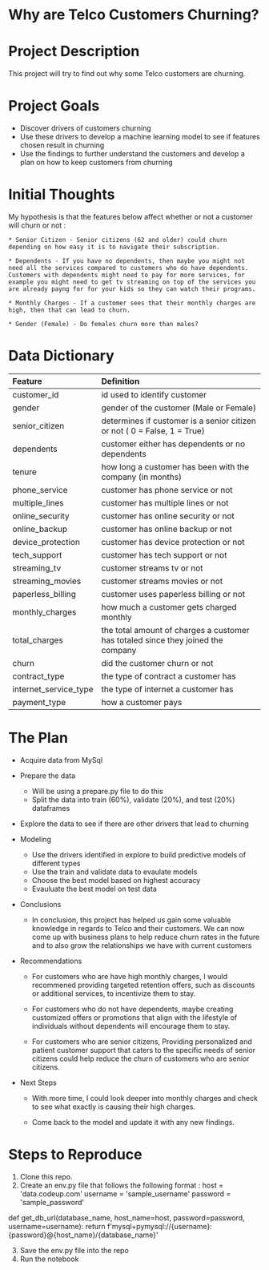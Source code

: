 # Why are Telco Customers Churning?

# Project Description

This project will try to find out why some Telco customers are churning.

# Project Goals

* Discover drivers of customers churning
* Use these drivers to develop a machine learning model to see if features chosen result in churning
* Use the findings to further understand the customers and develop a plan on how to keep customers from churning

# Initial Thoughts

My hypothesis is that the features below affect whether or not a customer will churn or not :

    * Senior Citizen - Senior citizens (62 and older) could churn depending on how easy it is to navigate their subscription.

    * Dependents - If you have no dependents, then maybe you might not need all the services compared to customers who do have dependents. Customers with dependents might need to pay for more services, for example you might need to get tv streaming on top of the services you are already payng for for your kids so they can watch their programs.

    * Monthly Charges - If a customer sees that their monthly charges are high, then that can lead to churn.

    * Gender (Female) - Do females churn more than males? 

# Data Dictionary

| Feature | Definition |
|:--------|:-----------|
|customer_id| id used to identify customer|
|gender| gender of the customer (Male or Female)|
|senior_citizen| determines if customer is a senior citizen or not ( 0 = False, 1 = True)|
|dependents| customer either has dependents or no dependents|
|tenure| how long a customer has been with the company (in months)|
|phone_service| customer has phone service or not|
|multiple_lines| customer has multiple lines or not|
|online_security| customer has online security or not|
|online_backup| customer has online backup or not|
|device_protection| customer has device protection or not|
|tech_support| customer has tech support or not|
|streaming_tv|  customer streams tv or not|
|streaming_movies| customer streams movies or not|
|paperless_billing| customer uses paperless billing or not|
|monthly_charges| how much a customer gets charged monthly|
|total_charges| the total amount of charges a customer has totaled since they joined the company|
|churn| did the customer churn or not|
|contract_type| the type of contract a customer has|
|internet_service_type| the type of internet a customer has|
|payment_type| how a customer pays

# The Plan

* Acquire data from MySql 

* Prepare the data
    * Will be using a prepare.py file to do this
    * Split the data into train (60%), validate (20%), and test (20%) dataframes

* Explore the data to see if there are other drivers that lead to churning
    

* Modeling
    * Use the drivers identified in explore to build predictive models of different types
    * Use the train and validate data to evaulate models
    * Choose the best model based on highest accuracy 
    * Evauluate the best model on test data

* Conclusions
    * In conclusion, this project has helped us gain some valuable knowledge in regards to Telco and their customers. We can now come up with business plans to help reduce churn rates in the future and to also grow the relationships we have with current customers

* Recommendations
    * For customers who are have high monthly charges, I would recommened providing targeted retention offers, such as discounts or additional services, to incentivize them to stay.

    * For customers who do not have dependents, maybe creating customized offers or promotions that align with the lifestyle of individuals without dependents will encourage them to stay.

    * For customers who are senior citizens, Providing personalized and patient customer support that caters to the specific needs of senior citizens could help reduce the churn of customers who are senior citizens.

* Next Steps
    * With more time, I could look deeper into monthly charges and check to see what exactly is causing their high charges.

    * Come back to the model and update it with any new findings.



# Steps to Reproduce
1) Clone this repo.
2) Create an env.py file that follows the following format : 
host = 'data.codeup.com'
username = 'sample_username'
password = 'sample_password'

def get_db_url(database_name, host_name=host, password=password, username=username):
    return f'mysql+pymysql://{username}:{password}@{host_name}/{database_name}'

3) Save the env.py file into the repo
4) Run the notebook
